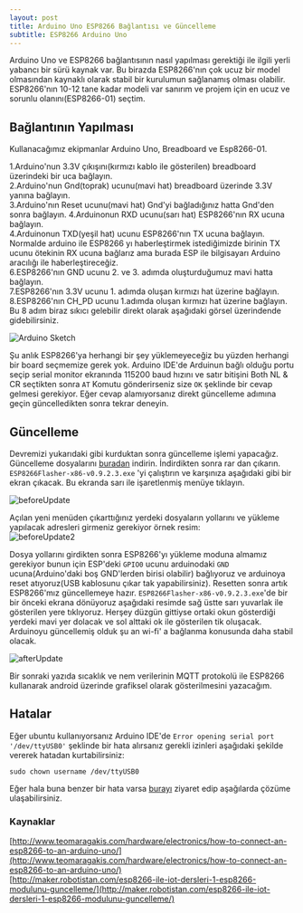 ```yaml
---
layout: post
title: Arduino Uno ESP8266 Bağlantısı ve Güncelleme 
subtitle: ESP8266 Arduino Uno
---
```

Arduino Uno ve ESP8266 bağlantısının nasıl yapılması gerektiği ile ilgili yerli yabancı bir sürü kaynak var. Bu birazda ESP8266'nın
çok ucuz bir model olmasından kaynaklı olarak stabil bir kurulumun sağlanamış olması olabilir. ESP8266'nın 10-12 tane kadar modeli var sanırım ve projem için en ucuz ve sorunlu olanını(ESP8266-01) seçtim.  
## Bağlantının Yapılması
Kullanacağımız ekipmanlar Arduino Uno, Breadboard ve Esp8266-01.

1.Arduino'nun 3.3V çıkışını(kırmızı kablo ile gösterilen) breadboard üzerindeki bir uca bağlayın.  
2.Arduino'nun Gnd(toprak) ucunu(mavi hat) breadboard üzerinde 3.3V yanına bağlayın.  
3.Arduino'nın Reset ucunu(mavi hat) Gnd'yi bağladığınız hatta Gnd'den sonra bağlayın. 
4.Arduinonun RXD ucunu(sarı hat) ESP8266'nın RX ucuna bağlayın.  
4.Arduinonun TXD(yeşil hat) ucunu ESP8266'nın TX ucuna bağlayın. Normalde arduino ile ESP8266 yı haberleştirmek istediğimizde
birinin TX ucunu ötekinin RX ucuna bağlarız ama burada ESP ile bilgisayarı Arduino aracılığı ile haberleştireceğiz.  
6.ESP8266'nın GND ucunu 2. ve 3. adımda oluşturduğumuz mavi hatta bağlayın.  
7.ESP8266'nın 3.3V ucunu 1. adımda oluşan kırmızı hat üzerine bağlayın.  
8.ESP8266'nın CH_PD ucunu 1.adımda oluşan kırmızı hat üzerine bağlayın.  
Bu 8 adım biraz sıkıcı gelebilir direkt olarak aşağıdaki görsel üzerindende gidebilirsiniz.  

![Arduino Sketch](https://raw.githubusercontent.com/harrunisk/harrunisk.github.io/master/img/Arduino_Esp8266.png)


Şu anlık ESP8266'ya herhangi bir şey yüklemeyeceğiz bu yüzden herhangi bir board seçmemize gerek yok. Arduino IDE'de Arduinun bağlı olduğu portu seçip serial monitor ekranında 115200 baud hızını ve satır bitişini Both NL & CR seçtikten sonra `AT` Komutu gönderirseniz size `OK` şeklinde bir cevap gelmesi gerekiyor.  Eğer cevap alamıyorsanız direkt güncelleme adımına geçin güncelledikten sonra tekrar deneyin.

## Güncelleme

Devremizi yukarıdaki gibi kurduktan sonra güncelleme işlemi yapacağız. Güncelleme dosyalarını [buradan](http://maker.robotistan.com/download/ESP8266-Uptade.zip) indirin. İndirdikten sonra rar dan çıkarın.  `ESP8266Flasher-x86-v0.9.2.3.exe` 'yi çalıştırın ve karşınıza aşağıdaki gibi bir ekran çıkacak. Bu ekranda sarı ile işaretlenmiş menüye tıklayın. 
  
  
![beforeUpdate](https://raw.githubusercontent.com/harrunisk/harrunisk.github.io/master/img/beforeUpdate1.png)

Açılan yeni menüden çıkarttığınız yerdeki dosyaların yollarını ve yükleme yapılacak adresleri girmeniz gerekiyor örnek resim:  
![beforeUpdate2](https://raw.githubusercontent.com/harrunisk/harrunisk.github.io/master/img/beforeUpdate2Updated.png)


Dosya yollarını girdikten sonra ESP8266'yı yükleme moduna almamız gerekiyor bunun için ESP'deki `GPIO0` ucunu arduinodaki `GND` ucuna(Arduino'daki boş GND'lerden birisi olabilir) bağlıyoruz ve arduinoya reset atıyoruz(USB kablosunu çıkar tak yapabilirsiniz). Resetten sonra artık ESP8266'mız güncellemeye hazır. `ESP8266Flasher-x86-v0.9.2.3.exe`'de bir bir önceki ekrana dönüyoruz aşağıdaki resimde sağ üstte sarı yuvarlak ile gösterilen yere tıklıyoruz. Herşey düzgün gittiyse ortaki okun gösterdiği yerdeki mavi yer dolacak ve sol alttaki ok ile gösterilen tik oluşacak. Arduinoyu güncellemiş olduk şu an wi-fi' a bağlanma konusunda daha stabil olacak.    

![afterUpdate](https://raw.githubusercontent.com/harrunisk/harrunisk.github.io/master/img/updated1.1.png)
  
Bir sonraki yazıda sıcaklık ve nem verilerinin MQTT protokolü ile ESP8266 kullanarak android üzerinde grafiksel olarak gösterilmesini yazacağım.


## Hatalar
Eğer ubuntu kullanıyorsanız Arduino IDE'de `Error opening serial port '/dev/ttyUSB0'` şeklinde bir hata alırsanız gerekli izinleri aşağıdaki
şekilde vererek hatadan kurtabilirsiniz:
~~~
sudo chown username /dev/ttyUSB0
~~~


Eğer hala buna benzer bir hata varsa [burayı](https://www.arduino.cc/en/Guide/Linux) ziyaret edip aşağılarda çözüme ulaşabilirsiniz.

### Kaynaklar
[http://www.teomaragakis.com/hardware/electronics/how-to-connect-an-esp8266-to-an-arduino-uno/](http://www.teomaragakis.com/hardware/electronics/how-to-connect-an-esp8266-to-an-arduino-uno/)  
[http://maker.robotistan.com/esp8266-ile-iot-dersleri-1-esp8266-modulunu-guncelleme/](http://maker.robotistan.com/esp8266-ile-iot-dersleri-1-esp8266-modulunu-guncelleme/)

